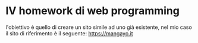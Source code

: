 # IV homework di web programming

l'obiettivo è quello di creare un sito simile ad uno già esistente, nel mio caso il sito di riferimento è il seguente: https://mangayo.it
